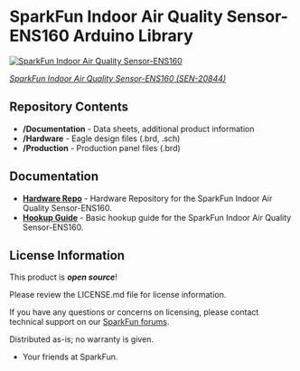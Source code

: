 SparkFun Indoor Air Quality Sensor-ENS160 Arduino Library
========================================

[![SparkFun Indoor Air Quality Sensor-ENS160](https://cdn.sparkfun.com/assets/parts/2/0/6/1/0/ENS160-_01.jpg)](https://www.sparkfun.com/products/20844)

[*SparkFun Indoor Air Quality Sensor-ENS160 (SEN-20844)*](https://www.sparkfun.com/products/20844)
<Basic description of the part.>
  


Repository Contents
-------------------

* **/Documentation** - Data sheets, additional product information
* **/Hardware** - Eagle design files (.brd, .sch)
* **/Production** - Production panel files (.brd)

Documentation
--------------
* **[Hardware Repo](https://github.com/sparkfun/SparkFun_Indoor_Air_Quality_Sensor-ENS160)** - Hardware Repository for the SparkFun Indoor Air Quality Sensor-ENS160.
* **[Hookup Guide](https://learn.sparkfun.com/tutorials/sparkfun-indoor-air-quality-sensor---ens160-qwiic-hookup-guide)** - Basic hookup guide for the SparkFun Indoor Air Quality Sensor-ENS160.

License Information
-------------------

This product is _**open source**_! 

Please review the LICENSE.md file for license information. 

If you have any questions or concerns on licensing, please contact technical support on our [SparkFun forums](https://forum.sparkfun.com/viewforum.php?f=152).

Distributed as-is; no warranty is given.

- Your friends at SparkFun.

_<COLLABORATION CREDIT>_
